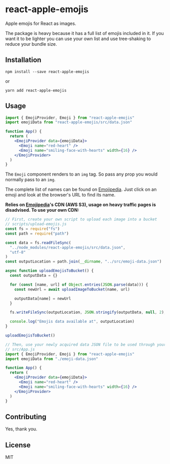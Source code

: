 # react-apple-emojis

Apple emojis for React as images.

The package is heavy because it has a full list of emojis included in it. If you want it to be lighter you can use your own list and use tree-shaking to reduce your bundle size.

## Installation

```
npm install --save react-apple-emojis
```

or

```
yarn add react-apple-emojis
```

## Usage

```jsx
import { EmojiProvider, Emoji } from "react-apple-emojis"
import emojiData from "react-apple-emojis/src/data.json"

function App() {
  return (
    <EmojiProvider data={emojiData}>
      <Emoji name="red-heart" />
      <Emoji name="smiling-face-with-hearts" width={16} />
    </EmojiProvider>
  )
}
```

The `Emoji` component renders to an `img` tag. So pass any prop you would normally pass to an `img`.

The complete list of names can be found on [Emojipedia](https://emojipedia.org/apple/). Just click on an emoji and look at the browser's URL to find its name.

**Relies on [Emojipedia](https://emojipedia.org)'s CDN (AWS S3), usage on heavy traffic pages is disadvised. To use your own CDN:**

```js
// First, create your own script to upload each image into a bucket
// scripts/upload-emojis.js
const fs = require("fs")
const path = require("path")

const data = fs.readFileSync(
  "../node_modules/react-apple-emojis/src/data.json",
  "utf-8"
)
const outputLocation = path.join(__dirname, "../src/emoji-data.json")

async function uploadEmojisToBucket() {
  const outputData = {}

  for (const [name, url] of Object.entries(JSON.parse(data))) {
    const newUrl = await uploadImageToBucket(name, url)

    outputData[name] = newUrl
  }

  fs.writeFileSync(outputLocation, JSON.stringify(outputData, null, 2), "utf-8")

  console.log("Emojis data available at", outputLocation)
}

uploadEmojisToBucket()
```

```jsx
// Then, use your newly acquired data JSON file to be used through your app
// src/App.js
import { EmojiProvider, Emoji } from "react-apple-emojis"
import emojiData from "./emoji-data.json"

function App() {
  return (
    <EmojiProvider data={emojiData}>
      <Emoji name="red-heart" />
      <Emoji name="smiling-face-with-hearts" width={16} />
    </EmojiProvider>
  )
}
```

## Contributing

Yes, thank you.

## License

MIT
